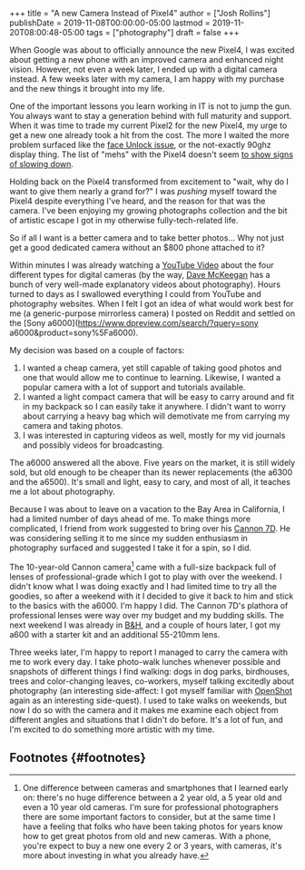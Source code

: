 +++
title = "A new Camera Instead of Pixel4"
author = ["Josh Rollins"]
publishDate = 2019-11-08T00:00:00-05:00
lastmod = 2019-11-20T08:00:48-05:00
tags = ["photography"]
draft = false
+++

When Google was about to officially announce the new Pixel4, I was excited about getting a new phone with an improved camera and enhanced night vision. However, not even a week later, I ended up with a digital camera instead. A few weeks later with my camera, I am happy with my purchase and the new things it brought into my life.

<!--more-->

One of the important lessons you learn working in IT is not to jump the gun. You always want to stay a generation behind with full maturity and support. When it was time to trade my current Pixel2 for the new Pixel4, my urge to get a new one already took a hit from the cost. The more I waited the more problem surfaced like the [face Unlock issue](https://arstechnica.com/gadgets/2019/10/google-says-a-fix-for-pixel-4-face-unlock-is-months-away/), or the not-exactly 90ghz display thing. The list of "mehs" with the Pixel4 doesn't seem [to show signs of slowing down](https://arstechnica.com/gadgets/2019/11/google-pixel-4-review-overpriced-uncompetitive-and-out-of-touch/).

Holding back on the Pixel4 transformed from excitement to "wait, why do I want to give them nearly a grand for?" I was _pushing_ myself toward the Pixel4 despite everything I've heard, and the reason for that was the camera. I've been enjoying my growing photographs collection and the bit of artistic escape I got in my otherwise fully-tech-related life.

So if all I want is a better camera and to take better photos... Why not just get a good dedicated camera without an $800 phone attached to it?

Within minutes I was already watching a [YouTube Video](https://www.youtube.com/watch?v=9XDQUpLKpaI) about the four different types for digital cameras (by the way, [Dave McKeegan](https://www.youtube.com/channel/UCjYxkqv3N2p1WwjKvbZykvg) has a bunch of very well-made explanatory videos about photography). Hours turned to days as I swallowed everything I could from YouTube and photography websites. When I felt I got an idea of what would work best for me (a generic-purpose mirrorless camera) I posted on Reddit and settled on the [Sony a6000](https://www.dpreview.com/search/?query=sony a6000&product=sony%5Fa6000).

My decision was based on a couple of factors:

1.  I wanted a cheap camera, yet still capable of taking good photos and one that would allow me to continue to learning. Likewise, I wanted a popular camera with a lot of support and tutorials available.
2.  I wanted a light compact camera that will be easy to carry around and fit in my backpack so I can easily take it anywhere. I didn't want to worry about carrying a heavy bag which will demotivate me from carrying my camera and taking photos.
3.  I was interested in capturing videos as well, mostly for my vid journals and possibly videos for broadcasting.

The a6000 answered all the above. Five years on the market, it is still widely sold, but old enough to be cheaper than its newer replacements (the a6300 and the a6500). It's small and light, easy to cary, and most of all, it teaches me a lot about photography.

Because I was about to leave on a vacation to the Bay Area in California, I had a limited number of days ahead of me. To make things more complicated, I friend from work suggested to bring over his [Cannon 7D](https://www.dpreview.com/products/canon/slrs/canon%5Feos7d). He was considering selling it to me since my sudden enthusiasm in photography surfaced and suggested I take it for a spin, so I did.

The 10-year-old Cannon camera[^fn:1] came with a full-size backpack full of lenses of professional-grade which I got to play with over the weekend. I didn't know what I was doing exactly and I had limited time to try all the goodies, so after a weekend with it I decided to give it back to him and stick to the basics with the a6000. I'm happy I did. The Cannon 7D's plathora of professional lenses were way over my budget and my budding skills. The next weekend I was already in [B&H](https://www.bhphotovideo.com/), and a couple of hours later, I got my a600 with a starter kit and an additional 55-210mm lens.

Three weeks later, I'm happy to report I managed to carry the camera with me to work every day. I take photo-walk lunches whenever possible and snapshots of different things I find walking: dogs in dog parks, birdhouses, trees and color-changing leaves, co-workers, myself talking excitedly about photography (an interesting side-affect: I got myself familiar with [OpenShot](https://www.openshot.org/) again as an interesting side-quest). I used to take walks on weekends, but now I do so with the camera and it makes me examine each object from different angles and situations that I didn't do before. It's a lot of fun, and I'm excited to do something more artistic with my time.


## Footnotes {#footnotes}

[^fn:1]: One difference between cameras and smartphones that I learned early on: there's no huge difference between a 2 year old, a 5 year old and even a 10 year old cameras. I'm sure for professional photographers there are some important factors to consider, but at the same time I have a feeling that folks who have been taking photos for years know how to get great photos from old and new cameras. With a phone, you're expect to buy a new one every 2 or 3 years, with cameras, it's more about investing in what you already have.